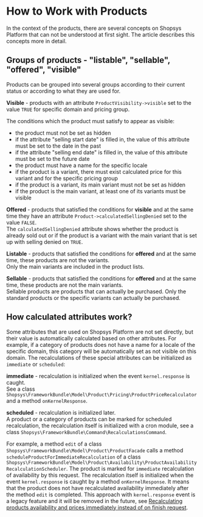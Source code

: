 # How to Work with Products

In the context of the products, there are several concepts on Shopsys Platform that can not be understood at first sight.
The article describes this concepts more in detail.

## Groups of products - "listable", "sellable", "offered", "visible"

Products can be grouped into several groups according to their current status or according to what they are used for.

**Visible** - products with an attribute `ProductVisibility->visible` set to the value `TRUE` for specific domain and pricing group.

The conditions which the product must satisfy to appear as visible:

-   the product must not be set as hidden
-   if the attribute "selling start date" is filled in, the value of this attribute must be set to the date in the past
-   if the attribute "selling end date" is filled in, the value of this attribute must be set to the future date
-   the product must have a name for the specific locale
-   if the product is a variant, there must exist calculated price for this variant and for the specific pricing group
-   if the product is a variant, its main variant must not be set as hidden
-   if the product is the main variant, at least one of its variants must be visible

**Offered** - products that satisfied the conditions for **visible** and at the same time they have an attribute `Product->calculatedSellingDenied` set to the value `FALSE`.  
The `calculatedSellingDenied` attribute shows whether the product is already sold out or if the product is a variant with the main variant that is set up with selling denied on `TRUE`.

**Listable** - products that satisfied the conditions for **offered** and at the same time, these products are not the variants.  
Only the main variants are included in the product lists.

**Sellable** - products that satisfied the conditions for **offered** and at the same time, these products are not the main variants.  
Sellable products are products that can actually be purchased.
Only the standard products or the specific variants can actually be purchased.

## How calculated attributes work?

Some attributes that are used on Shopsys Platform are not set directly, but their value is automatically calculated based on other attributes.
For example, if a category of products does not have a name for a locale of the specific domain, this category will be automatically set as not visible on this domain.
The recalculations of these special attributes can be initialized as `immediate` or `scheduled`:

**immediate** - recalculation is initialized when the event `kernel.response` is caught.  
See a class `Shopsys\FrameworkBundle\Model\Product\Pricing\ProductPriceRecalculator` and a method `onKernelResponse`.

**scheduled** - recalculation is initialized later.  
A product or a category of products can be marked for scheduled recalculation, the recalculation itself is initialized with a cron module, see a class `Shopsys\FrameworkBundle\Command\RecalculationsCommand`.

For example, a method `edit` of a class `Shopsys\FrameworkBundle\Model\Product\ProductFacade` calls a method `scheduleProductForImmediateRecalculation` of a class `Shopsys\FrameworkBundle\Model\Product\Availability\ProductAvailabilityRecalculationScheduler`.
The product is marked for `immediate` recalculation of availability by this request.
The recalculation itself is initialized when the event `kernel.response` is caught by a method `onKernelResponse`.
It means that the product does not have recalculated availability immediately after the method `edit` is completed.
This approach with `kernel.response` event is a legacy feature and it will be removed in the future, see [Recalculating products availability and prices immediately instead of on finish request](https://github.com/shopsys/shopsys/issues/202).
